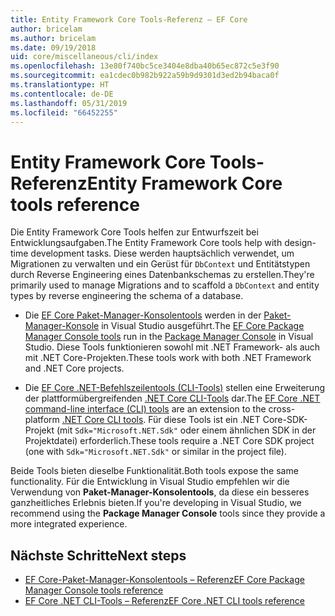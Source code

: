 ```yaml
---
title: Entity Framework Core Tools-Referenz – EF Core
author: bricelam
ms.author: bricelam
ms.date: 09/19/2018
uid: core/miscellaneous/cli/index
ms.openlocfilehash: 13e80f740bc5ce3404e8dba40b65ec872c5e3f90
ms.sourcegitcommit: ea1cdec0b982b922a59b9d9301d3ed2b94baca0f
ms.translationtype: HT
ms.contentlocale: de-DE
ms.lasthandoff: 05/31/2019
ms.locfileid: "66452255"
---
```

# <a name="entity-framework-core-tools-reference"></a><span data-ttu-id="3ea01-102">Entity Framework Core Tools-Referenz</span><span class="sxs-lookup"><span data-stu-id="3ea01-102">Entity Framework Core tools reference</span></span>

<span data-ttu-id="3ea01-103">Die Entity Framework Core Tools helfen zur Entwurfszeit bei Entwicklungsaufgaben.</span><span class="sxs-lookup"><span data-stu-id="3ea01-103">The Entity Framework Core tools help with design-time development tasks.</span></span> <span data-ttu-id="3ea01-104">Diese werden hauptsächlich verwendet, um Migrationen zu verwalten und ein Gerüst für `DbContext` und Entitätstypen durch Reverse Engineering eines Datenbankschemas zu erstellen.</span><span class="sxs-lookup"><span data-stu-id="3ea01-104">They're primarily used to manage Migrations and to scaffold a `DbContext` and entity types by reverse engineering the schema of a database.</span></span>

* <span data-ttu-id="3ea01-105">Die [EF Core Paket-Manager-Konsolentools](powershell.md) werden in der [Paket-Manager-Konsole](https://docs.microsoft.com/nuget/tools/package-manager-console) in Visual Studio ausgeführt.</span><span class="sxs-lookup"><span data-stu-id="3ea01-105">The [EF Core Package Manager Console tools](powershell.md) run in the [Package Manager Console](https://docs.microsoft.com/nuget/tools/package-manager-console) in Visual Studio.</span></span> <span data-ttu-id="3ea01-106">Diese Tools funktionieren sowohl mit .NET Framework- als auch mit .NET Core-Projekten.</span><span class="sxs-lookup"><span data-stu-id="3ea01-106">These tools work with both .NET Framework and .NET Core projects.</span></span>

* <span data-ttu-id="3ea01-107">Die [EF Core .NET-Befehlszeilentools (CLI-Tools)](dotnet.md) stellen eine Erweiterung der plattformübergreifenden [.NET Core CLI-Tools](https://docs.microsoft.com/dotnet/core/tools/) dar.</span><span class="sxs-lookup"><span data-stu-id="3ea01-107">The [EF Core .NET command-line interface (CLI) tools](dotnet.md) are an extension to the cross-platform [.NET Core CLI tools](https://docs.microsoft.com/dotnet/core/tools/).</span></span> <span data-ttu-id="3ea01-108">Für diese Tools ist ein .NET Core-SDK-Projekt (mit `Sdk="Microsoft.NET.Sdk"` oder einem ähnlichen SDK in der Projektdatei) erforderlich.</span><span class="sxs-lookup"><span data-stu-id="3ea01-108">These tools require a .NET Core SDK project (one with `Sdk="Microsoft.NET.Sdk"` or similar in the project file).</span></span>

<span data-ttu-id="3ea01-109">Beide Tools bieten dieselbe Funktionalität.</span><span class="sxs-lookup"><span data-stu-id="3ea01-109">Both tools expose the same functionality.</span></span> <span data-ttu-id="3ea01-110">Für die Entwicklung in Visual Studio empfehlen wir die Verwendung von **Paket-Manager-Konsolentools**, da diese ein besseres ganzheitliches Erlebnis bieten.</span><span class="sxs-lookup"><span data-stu-id="3ea01-110">If you're developing in Visual Studio, we recommend using the **Package Manager Console** tools since they provide a more integrated experience.</span></span>

## <a name="next-steps"></a><span data-ttu-id="3ea01-111">Nächste Schritte</span><span class="sxs-lookup"><span data-stu-id="3ea01-111">Next steps</span></span>

* [<span data-ttu-id="3ea01-112">EF Core-Paket-Manager-Konsolentools – Referenz</span><span class="sxs-lookup"><span data-stu-id="3ea01-112">EF Core Package Manager Console tools reference</span></span>](powershell.md)
* [<span data-ttu-id="3ea01-113">EF Core .NET CLI-Tools – Referenz</span><span class="sxs-lookup"><span data-stu-id="3ea01-113">EF Core .NET CLI tools reference</span></span>](dotnet.md)
